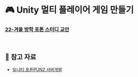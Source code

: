 # 🎮 Unity 멀티 플레이어 게임 만들기

### [22-겨울 방학 포톤 스터디 교안](https://jazzy-eoraptor-bfc.notion.site/Photon-Server-Study-19eaa6e50bf34407b9e5b235b115abac)

<br>

## 📌 참고 자료
* [유니티 포톤PUN2 서버개발](https://www.youtube.com/watch?v=mPCNTi3Booo&list=PL3KKSXoBRRW3YE4UMnRH762vOhSHLdnpK)
